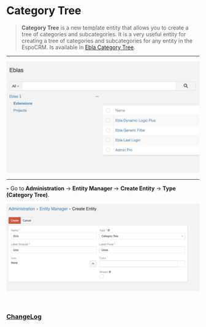 # Category Tree <a href="https://www.eblasoft.com.tr/espocrm-extension-page/espocrm-category-tree" target="_blank" id="ext-version" data-id="65487e0be0f573008"></a>

> **Category Tree** is a new template entity that allows you to create a tree of categories and subcategories.
> It is a very useful entity for creating a tree of categories and subcategories for any entity in the
> EspoCRM.
> Is available in [Ebla Category Tree](https://www.eblasoft.com.tr/espocrm-extension-page/category-tree).

---

![Category Tree](../../_static/images/espocrm-extensions/category-tree/category-tree.png)

---

**-** Go to **Administration** -> **Entity Manager** -> **Create Entity** -> **Type (Category Tree)**.

![Category Tree](../../_static/images/espocrm-extensions/category-tree/category-tree-op.png)

<br>

### <font color=gray> [ChangeLog](changelog.md) </font>
